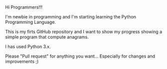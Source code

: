 Hi Programmers!!!

I'm newbie in programming and I'm starting learning the Python Programming Language.

This is my firts GitHub repository and I want to show my progress showing a simple program that compute anagrams.

I has used Python 3.x.

Please "Pull request" for anything you want... Especially for changes and improvements ;)



